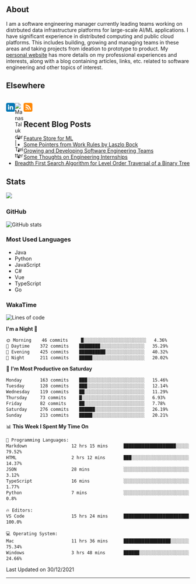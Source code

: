 ## About

I am a software engineering manager currently leading teams working on distrbuted data infrastructure platforms for large-scale AI/ML applications. I have significant experience in distributed computing and public cloud platforms. This includes building, growing and managing teams in these areas and taking projects from ideation to prototype to product. My [personal website](https://manastalukdar.github.io/) has more details on my professional experiences and interests, along with a blog containing articles, links, etc. related to software engineering and other topics of interest.

## Elsewhere

</br>

<a href="https://www.linkedin.com/in/manastalukdar" target="_blank">
  <img align="left" alt="Manas Talukdar | Linkedin" width="24px" src="https://raw.githubusercontent.com/edent/SuperTinyIcons/master/images/svg/linkedin.svg" />
</a>
<a href="https://www.twitter.com/manastalukdar" target="_blank">
  <img align="left" alt="Manas Talukdar | Twitter" width="24px" src="https://github.com/TheDudeThatCode/TheDudeThatCode/blob/master/Assets/Twitter.svg" />
</a>
<a href="https://manastalukdar.github.io/" target="_blank">
  <img align="left" alt="Manas Talukdar | Website" width="24px" src="https://github.com/edent/SuperTinyIcons/blob/master/images/svg/rss.svg" />
</a>

</br>

## Recent Blog Posts

<!-- BLOG:START -->
- [Feature Store for ML](https://manastalukdar.github.io/blog/2021/12/25/feature-store-for-ml-kth/)
- [Some Pointers from Work Rules by Laszlo Bock](https://manastalukdar.github.io/blog/2020/01/25/work-rules-laszlo-bock-pointers/)
- [Growing and Developing Software Engineering Teams](https://manastalukdar.github.io/blog/2019/09/19/growing-developing-software-engineering-teams/)
- [Some Thoughts on Engineering Internships](https://manastalukdar.github.io/blog/2019/09/04/some-thoughts-on-engineering-internships/)
- [Breadth First Search Algorithm for Level Order Traversal of a Binary Tree](https://manastalukdar.github.io/blog/2019/08/29/breadth-first-search-binary-tree-level-order-traversal/)
<!-- BLOG:END -->

## Stats

![](https://komarev.com/ghpvc/?username=manastalukdar)

### GitHub

![GitHub stats](https://github-readme-stats.vercel.app/api?username=manastalukdar&show_icons=true&hide_border=true&hide_rank=true&hide_title=true&icon_color=79ff97&text_color=cecac3&bg_color=4d4b4b)

### Most Used Languages

- Java
- Python
- JavaScript
- C#
- Vue
- TypeScript
- Go

<!--
![Top Langs](https://github-readme-stats.vercel.app/api/top-langs/?username=manastalukdar&layout=compact&hide_border=true&hide_title=true&icon_color=79ff97&text_color=cecac3&bg_color=4d4b4b)
-->

### WakaTime

<!--START_SECTION:waka-->
![Lines of code](https://img.shields.io/badge/From%20Hello%20World%20I%27ve%20Written-82%20Thousand%20lines%20of%20code-blue)

**I'm a Night 🦉** 

```text
🌞 Morning    46 commits     █░░░░░░░░░░░░░░░░░░░░░░░░   4.36% 
🌆 Daytime    372 commits    ████████░░░░░░░░░░░░░░░░░   35.29% 
🌃 Evening    425 commits    ██████████░░░░░░░░░░░░░░░   40.32% 
🌙 Night      211 commits    █████░░░░░░░░░░░░░░░░░░░░   20.02%

```
📅 **I'm Most Productive on Saturday** 

```text
Monday       163 commits    ███░░░░░░░░░░░░░░░░░░░░░░   15.46% 
Tuesday      128 commits    ███░░░░░░░░░░░░░░░░░░░░░░   12.14% 
Wednesday    119 commits    ██░░░░░░░░░░░░░░░░░░░░░░░   11.29% 
Thursday     73 commits     █░░░░░░░░░░░░░░░░░░░░░░░░   6.93% 
Friday       82 commits     ██░░░░░░░░░░░░░░░░░░░░░░░   7.78% 
Saturday     276 commits    ██████░░░░░░░░░░░░░░░░░░░   26.19% 
Sunday       213 commits    █████░░░░░░░░░░░░░░░░░░░░   20.21%

```


📊 **This Week I Spent My Time On** 

```text
💬 Programming Languages: 
Markdown                 12 hrs 15 mins      ████████████████████░░░░░   79.52% 
HTML                     2 hrs 12 mins       ███░░░░░░░░░░░░░░░░░░░░░░   14.37% 
JSON                     28 mins             ░░░░░░░░░░░░░░░░░░░░░░░░░   3.12% 
TypeScript               16 mins             ░░░░░░░░░░░░░░░░░░░░░░░░░   1.77% 
Python                   7 mins              ░░░░░░░░░░░░░░░░░░░░░░░░░   0.8%

🔥 Editors: 
VS Code                  15 hrs 24 mins      █████████████████████████   100.0%

💻 Operating System: 
Mac                      11 hrs 36 mins      ██████████████████░░░░░░░   75.34% 
Windows                  3 hrs 48 mins       ██████░░░░░░░░░░░░░░░░░░░   24.66%

```


 Last Updated on 30/12/2021
<!--END_SECTION:waka-->

---

<!--

**manastalukdar/manastalukdar** is a ✨ _special_ ✨ repository because its `README.md` (this file) appears on your GitHub profile.

Here are some ideas to get you started:

- 🔭 I’m currently working on ...
- 🌱 I’m currently learning ...
- 👯 I’m looking to collaborate on ...
- 🤔 I’m looking for help with ...
- 💬 Ask me about ...
- 📫 How to reach me: ...
- 😄 Pronouns: ...
- ⚡ Fun fact: ...
-->
